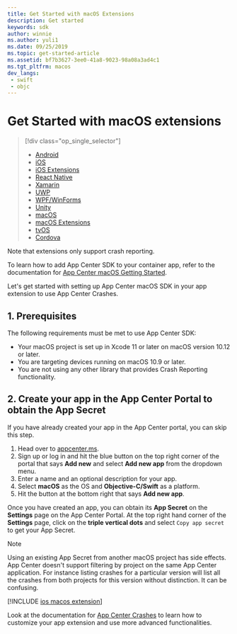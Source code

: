 ```yaml
---
title: Get Started with macOS Extensions
description: Get started
keywords: sdk
author: winnie
ms.author: yuli1
ms.date: 09/25/2019
ms.topic: get-started-article
ms.assetid: bf7b3627-3ee0-41a8-9023-98a08a3ad4c1
ms.tgt_pltfrm: macos
dev_langs:  
 - swift
 - objc
---
```


# Get Started with macOS extensions

> [!div  class="op_single_selector"]
> * [Android](android.md)
> * [iOS](ios.md)
> * [iOS Extensions](ios-extensions.md)
> * [React Native](react-native.md)
> * [Xamarin](xamarin.md)
> * [UWP](uwp.md)
> * [WPF/WinForms](wpf-winforms.md)
> * [Unity](unity.md)
> * [macOS](macos.md)
> * [macOS Extensions](macos-extensions.md)
> * [tvOS](tvos.md)
> * [Cordova](cordova.md)

Note that extensions only support crash reporting.

To learn how to add App Center SDK to your container app, refer to the documentation for [App Center macOS Getting Started](./macos.md).

Let's get started with setting up App Center macOS SDK in your app extension to use App Center Crashes.

## 1. Prerequisites

The following requirements must be met to use App Center SDK:

* Your macOS project is set up in Xcode 11 or later on macOS version 10.12 or later.
* You are targeting devices running on macOS 10.9 or later.
* You are not using any other library that provides Crash Reporting functionality.

## 2. Create your app in the App Center Portal to obtain the App Secret

If you have already created your app in the App Center portal, you can skip this step.

1. Head over to [appcenter.ms](https://appcenter.ms).
2. Sign up or log in and hit the blue button on the top right corner of the portal that says **Add new** and select **Add new app** from the dropdown menu.
3. Enter a name and an optional description for your app.
4. Select **macOS** as the OS and **Objective-C/Swift** as a platform.
5. Hit the button at the bottom right that says **Add new app**.

Once you have created an app, you can obtain its **App Secret** on the **Settings** page on the App Center Portal. At the top right hand corner of the **Settings** page, click on the **triple vertical dots** and select `Copy app secret` to get your App Secret.

> [!NOTE]
> Using an existing App Secret from another macOS project has side effects. App Center doesn't support filtering by project on the same App Center application. For instance listing crashes for a particular version will list all the crashes from both projects for this version without distinction. It can be confusing.

[!INCLUDE [ios macos extension](includes/ios-macos-extensions.md)]

Look at the documentation for [App Center Crashes](~/sdk/crashes/macos.md) to learn how to customize your app extension and use more advanced functionalities.

